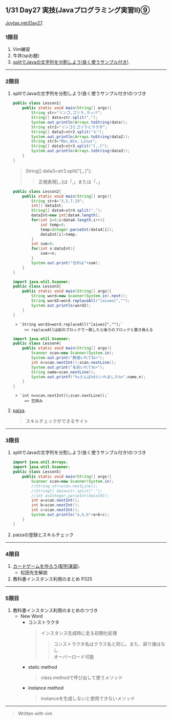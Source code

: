 ## 1/31 Day27 実技(Javaプログラミング実習Ⅱ)⑨
[Joytas.net/Day27](https://joytas.net/%e8%a8%93%e7%b7%b4/day27).
### 1限目
1. Vim練習
1. 牛丼(spお題)
1. [splitでJavaの文字列を分割しよう!良く使うサンプル付き!](https://engineer-club.jp/java-split).
---
### 2限目
1. splitでJavaの文字列を分割しよう!良く使うサンプル付き!のつづき
	~~~java
	public class Lesson1{
		public static void main(String[] args){
			String str="リンゴ,ゴリラ,ラッパ";
			String[] data=str.split(",");
			System.out.println(Arrays.toString(data));
			String str2="リンゴとゴリラとラクダ";
			String[] data2=str2.split("と");
			System.out.println(Arrays.toString(data2));
			String str3="Mac,Win、Linux";
			String[] data3=str3.split("[,、]");
			System.out.println(Arrays.toString(data3));
		}
	}
	~~~
	> String[] data3=str3.split("[,、]");
	>> 正規表現[,、]は「,」または「、」
	~~~java
	public class Lesson2{
		public static void main(String[] args){
			String str4="3,5,7,19";
			int[] dataInt;
			String[] data4=str4.split(",");
			dataInt=new int[data4.length];
			for(int i=0;i<data4.length;i++){
				int temp=0;
				temp=Integer.parseInt(data4[i]);
				dataInt[i]=temp;
			}
			int sum=0;
			for(int n:dataInt){
				sum+=n;
			}
			System.out.print("合計は"+sum);
		}
	}
	~~~
	~~~java
	import java.util.Scanner;
	public class Lesson3{
		public static void main(String[] args){
			String word=new Scanner(System.in).next();
			String word2=word.replaceAll("[aiueo]","");
			System.out.println(word2);
		}
	}
	~~~
		> `String word2=word.replaceAll("[aiueo]","");`
			>> replaceAllは前のブロックで一致したら後ろのブロックと置き換える
	~~~java
	import java.util.Scanner;
	public class Lesson4{
		public static void main(String[] args){
			Scanner scan=new Scanner(System.in);
			System.out.print("数値いれてね>");
			int n=scan.nextInt();scan.nextLine();
			System.out.print("名前いれてね>");
			String name=scan.nextLine();
			System.out.printf("%sさんは%dといれました%n",name,n);
		}
	}
	~~~
		> `int n=scan.nextInt();scan.nextLine();`
			>> 空読み
1. [paiza](https://paiza.jp/).
	> スキルチェックができるサイト
---
### 3限目
1. splitでJavaの文字列を分割しよう!良く使うサンプル付き!のつづき
	~~~java
	import java.util.Arrays;
	import java.util.Scanner;
	public class Lesson5{
		public static void main(String[] args){
			Scanner scan=new Scanner(System.in);
			//String str=scan.nextLine();
			//String[] data=str.split(" ");
			//int a=Integer.parseInt(data[0]);
			int a=scan.nextInt();
			int b=scan.nextInt();
			int c=scan.nextInt();
			System.out.println("a,b,b"+a+b+c);
		}
	}
	~~~
1. paizaの登録とスキルチェック
---
### 4限目
1. [カードゲームを作ろう(配列演習)](https://joytas.net/programming/java/cardgame-arr).
	- 松田先生解説
1. 教科書インスタンス利用のまとめ P325
---
### 5限目
1. 教科書インスタンス利用のまとめのつづき
	- New Word
		- コンストラクタ
			> インスタンス生成時に走る初期化処理
			>> コンストラクタ名はクラス名と同じ。また、戻り値はなし  
			>> オーバーロード可能
		- static method
			> class.methodで呼び出して使うメソッド
		- instance method
			> instanceを生成しないと使用できないメソッド
---
> Written with vim
